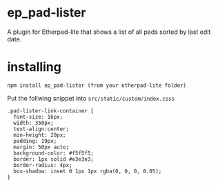 # ep_pad-lister

A plugin for Etherpad-lite that shows a list of all pads sorted by last edit date.

# installing

    npm install ep_pad-lister (from your etherpad-lite folder)


Put the follwing snippet into ```src/static/custom/index.csss```

```
.pad-lister-link-container {
  font-size: 16px;
  width: 350px;
  text-align:center;
  min-height: 20px;
  padding: 19px;
  margin: 50px auto;
  background-color: #f5f5f5;
  border: 1px solid #e3e3e3;
  border-radius: 4px;
  box-shadow: inset 0 1px 1px rgba(0, 0, 0, 0.05);
}
```